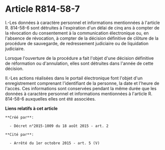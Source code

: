 # Article R814-58-7

I.-Les données à caractère personnel et informations mentionnées à l'article R. 814-58-6 sont détruites à l'expiration d'un
délai de cinq ans à compter de la révocation du consentement à la communication électronique ou, en l'absence de révocation,
à compter de la décision définitive de clôture de la procédure de sauvegarde, de redressement judiciaire ou de liquidation
judiciaire. 

Lorsque l'ouverture de la procédure a fait l'objet d'une décision définitive de réformation ou d'annulation, elles sont
détruites dans l'année de cette décision. 

II.-Les actions réalisées dans le portail électronique font l'objet d'un enregistrement comprenant l'identifiant de la
personne, la date et l'heure de l'accès. Ces informations sont conservées pendant la même durée que les données à caractère
personnel et informations mentionnées à l'article R. 814-58-6 auxquelles elles ont été associées.

**Liens relatifs à cet article**

	**Créé par**:

	  - Décret n°2015-1009 du 18 août 2015 - art. 2

	**Cité par**:

	  - Arrêté du 1er octobre 2015 - art. 5 (V)

